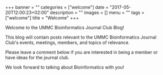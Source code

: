 +++
banner = ""
categories = ["welcome"]
date = "2017-05-20T12:00:23+02:00"
description = ""
images = []
menu = ""
tags = ["welcome"]
title = "Welcome"
+++

Welcome to the UMMC Bioinformatics Journal Club Blog!

<!--more-->

This blog will contain posts relevant to the UMMC Bioinformatics Journal Club's events, meetings, members, and topics of relevance. 

Please leave a comment below if you are interested in being a member or have ideas for the journal club.

We look forward to talking about Bioinformatics with you!
